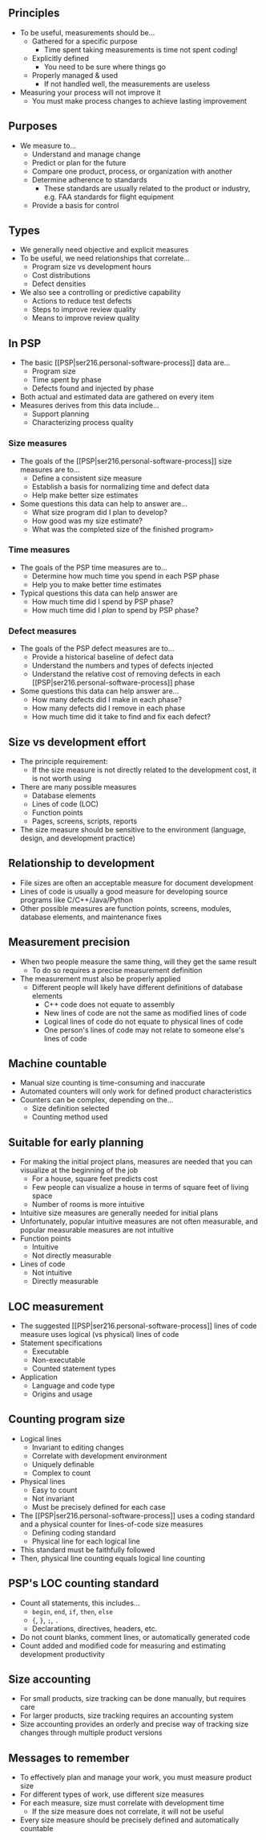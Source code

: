 ## Principles
- To be useful, measurements should be...
    - Gathered for a specific purpose
        - Time spent taking measurements is time not spent coding!
    - Explicitly defined
        - You need to be sure where things go
    - Properly managed & used
        - If not handled well, the measurements are useless
- Measuring your process will not improve it
    - You must make process changes to achieve lasting improvement
## Purposes
- We measure to...
    - Understand and manage change
    - Predict or plan for the future
    - Compare one product, process, or organization with another
    - Determine adherence to standards
        - These standards are usually related to the product or industry, e.g. FAA standards for flight equipment
    - Provide a basis for control
## Types
- We generally need objective and explicit measures
- To be useful, we need relationships that correlate...
    - Program size vs development hours
    - Cost distributions
    - Defect densities
- We also see a controlling or predictive capability
    - Actions to reduce test defects
    - Steps to improve review quality
    - Means to improve review quality
## In PSP
- The basic [[PSP|ser216.personal-software-process]] data are...
    - Program size
    - Time spent by phase
    - Defects found and injected by phase
- Both actual and estimated data are gathered on every item
- Measures derives from this data include...
    - Support planning
    - Characterizing process quality
### Size measures
- The goals of the [[PSP|ser216.personal-software-process]] size measures are to...
    - Define a consistent size measure
    - Establish a basis for normalizing time and defect data
    - Help make better size estimates
- Some questions this data can help to answer are...
    - What size program did I plan to develop?
    - How good was my size estimate?
    - What was the completed size of the finished program>
### Time measures
- The goals of the PSP time measures are to...
    - Determine how much time you spend in each PSP phase
    - Help you to make better time estimates
- Typical questions this data can help answer are
    - How much time did I spend by PSP phase?
    - How much time did I *plan* to spend by PSP phase?
### Defect measures
- The goals of the PSP defect measures are to...
    - Provide a historical baseline of defect data
    - Understand the numbers and types of defects injected
    - Understand the relative cost of removing defects in each [[PSP|ser216.personal-software-process]] phase
- Some questions this data can help answer are...
    - How many defects did I make in each phase?
    - How many defects did I remove in each phase
    - How much time did it take to find and fix each defect?
## Size vs development effort
- The principle requirement:
    - If the size measure is not directly related to the development cost, it is not worth using
- There are many possible measures
    - Database elements
    - Lines of code (LOC)
    - Function points
    - Pages, screens, scripts, reports
- The size measure should be sensitive to the environment (language, design, and development practice)
## Relationship to development
- File sizes are often an acceptable measure for document development
- Lines of code is usually a good measure for developing source programs like C/C++/Java/Python
- Other possible measures are function points, screens, modules, database elements, and maintenance fixes
## Measurement precision
- When two people measure the same thing, will they get the same result
    - To do so requires a precise measurement definition
- The measurement must also be properly applied
    - Different people will likely have different definitions of database elements
        - C++ code does not equate to assembly
        - New lines of code are not the same as modified lines of code
        - Logical lines of code do not equate to physical lines of code
        - One person's lines of code may not relate to someone else's lines of code
## Machine countable
- Manual size counting is time-consuming and inaccurate
- Automated counters will only work for defined product characteristics
- Counters can be complex, depending on the...
    - Size definition selected
    - Counting method used
## Suitable for early planning
- For making the initial project plans, measures are needed that you can visualize at the beginning of the job
    - For a house, square feet predicts cost
    - Few people can visualize a house in terms of square feet of living space
    - Number of rooms is more intuitive
- Intuitive size measures are generally needed for initial plans
- Unfortunately, popular intuitive measures are not often measurable, and popular measurable measures are not intuitive
- Function points
    - Intuitive
    - Not directly measurable
- Lines of code
    - Not intuitive
    - Directly measurable
## LOC measurement
- The suggested [[PSP|ser216.personal-software-process]] lines of code measure uses logical (vs physical) lines of code
- Statement specifications
    - Executable
    - Non-executable
    - Counted statement types
- Application
    - Language and code type
    - Origins and usage
## Counting program size
- Logical lines
    - Invariant to editing changes
    - Correlate with development environment
    - Uniquely definable
    - Complex to count
- Physical lines
    - Easy to count
    - Not invariant
    - Must be precisely defined for each case
- The [[PSP|ser216.personal-software-process]] uses a coding standard and a physical counter for lines-of-code size measures
    - Defining coding standard
    - Physical line for each logical line
- This standard must be faithfully followed
- Then, physical line counting equals logical line counting
## PSP's LOC counting standard
- Count all statements, this includes...
    - `begin`, `end`, `if`, `then`, `else`
    - `{`, `}`, `;`, `.`
    - Declarations, directives, headers, etc.
- Do not count blanks, comment lines, or automatically generated code
- Count added and modified code for measuring and estimating development productivity
## Size accounting
- For small products, size tracking can be done manually, but requires care
- For larger products, size tracking requires an accounting system
- Size accounting provides an orderly and precise way of tracking size changes through multiple product versions
## Messages to remember
- To effectively plan and manage your work, you must measure product size
- For different types of work, use different size measures
- For each measure, size must correlate with development time
    - If the size measure does not correlate, it will not be useful
- Every size measure should be precisely defined and automatically countable
